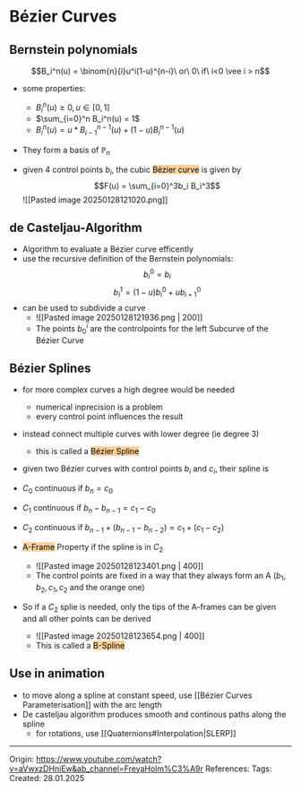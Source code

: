# Bézier Curves

## Bernstein polynomials

$$B_i^n(u) = \binom{n}{i}u^i(1-u)^{n-i}\ or\ 0\ if\ i<0 \vee i > n$$

- some properties:
	- $B_i^n(u) \geq 0, u \in [0, 1]$ 
	- $\sum_{i=0}^n B_i^n(u) = 1$
	- $B_i^n(u) = u * B_{i-1}^{n-1}(u) + (1-u)B_i^{n-1}(u)$
- They form a basis of $\mathbb{P}_n$

- given 4 control points $b_i$, the cubic  <mark style="background: #FFB86CA6;">Bézier curve</mark> is given by
$$F(u) = \sum_{i=0}^3b_i B_i^3$$
![[Pasted image 20250128121020.png]]

## de Casteljau-Algorithm

- Algorithm to evaluate a Bézier curve efficently
- use the recursive definition of the Bernstein polynomials:
$$b_i^0 = b_i$$
$$b_i^1=(1-u)b_i^0 + ub_{i+1}^0$$
- can be used to subdivide a curve
	- ![[Pasted image 20250128121936.png | 200]]
	- The points $b_0^i$ are the controlpoints for the left Subcurve of the Bézier Curve

## Bézier Splines

- for more complex curves a high degree would be needed
	- numerical inprecision is a problem
	- every control point influences the result
- instead connect multiple curves with lower degree (ie degree 3)
	- this is called a <mark style="background: #FFB86CA6;">Bézier Spline</mark>

- given two Bézier curves with control points $b_i$ and $c_i$, their spline is 
- $C_0$ continuous if $b_n = c_0$
- $C_1$ continuous if $b_n-b_{n-1} = c_1-c_0$
- $C_2$ continuous if $b_{n-1}+(b_{n-1} - b_{n-2}) = c_1+(c_1-c_2)$
- <mark style="background: #FFB86CA6;">A-Frame</mark> Property if the spline is in $C_2$
	- ![[Pasted image 20250128123401.png | 400]]
	- The control points are fixed in a way that they always form an A ($b_1, b_2, c_1, c_2$ and the orange one)

- So if a $C_2$ splie is needed, only the tips of the A-frames can be given and all other points can be derived
	- ![[Pasted image 20250128123654.png | 400]]
	- This is called a <mark style="background: #FFB86CA6;">B-Spline</mark>

## Use in animation

- to move along a spline at constant speed, use [[Bézier Curves Parameterisation]] with the arc length
- De casteljau algorithm produces smooth and continous paths along the spline
	- for rotations, use [[Quaternions#Interpolation|SLERP]]
---

Origin: https://www.youtube.com/watch?v=aVwxzDHniEw&ab_channel=FreyaHolm%C3%A9r
References: 
Tags: 
Created: 28.01.2025

